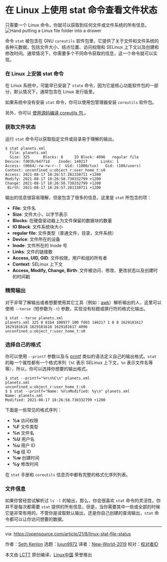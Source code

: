 [#]: subject: "Check file status on Linux with the stat command"
[#]: via: "https://opensource.com/article/21/8/linux-stat-file-status"
[#]: author: "Seth Kenlon https://opensource.com/users/seth"
[#]: collector: "lujun9972"
[#]: translator: "New-World-2019"
[#]: reviewer: " "
[#]: publisher: " "
[#]: url: " "

在 Linux 上使用 stat 命令查看文件状态
======
只需要一个 Linux 命令，你就可以获取到任何文件或文件系统的所有信息。
![Hand putting a Linux file folder into a drawer][1]

命令 `stat` 被包含在 GNU `coreutils` 软件包里，它提供了关于文件和文件系统的各种元数据，包括文件大小、结点位置、访问权限和 SELinux 上下文以及创建和修改时间。通常情况下，你需要多个不同命令获取的信息，这一个命令就可以实现。

### 在 Linux 上安装 stat 命令

在 Linux 系统中，可能早已安装了 `state` 命令，因为它是核心功能软件包的一部分，默认情况下，通常包含在 Linux 发行版里。

如果系统中没有安装 `stat` 命令，你可以使用包管理器安装 `coreutils` 软件包。

另外，你可以 [ 使用源码编译 coreutils 包 ][2]。

### 获取文件状态

运行 `stat` 命令可以获取指定文件或目录易于理解的输出。


```
$ stat planets.xml
  File: planets.xml
  Size: 325      Blocks: 8     IO Block: 4096   regular file
Device: fd03h/64771d    Inode: 140217      Links: 1
Access: (0664/-rw-rw-r--)  Uid: (1000/tux)   Gid: (100/users)
Context: unconfined_u:object_r:user_home_t:s0
Access: 2021-08-17 18:26:57.281330711 +1200
Modify: 2021-08-17 18:26:58.738332799 +1200
Change: 2021-08-17 18:26:58.738332799 +1200
 Birth: 2021-08-17 18:26:57.281330711 +1200
```

输出的信息很容易理解，但是包含了很多的信息，这里是 `stat` 所包含的项：

  * **File**: 文件名
  * **Size**: 文件大小，以字节表示
  * **Blocks**: 在硬盘驱动器上为文件保留的数据块的数量
  * **IO Block**: 文件系统块大小
  * **regular file**: 文件类型（普通文件，目录，文件系统）
  * **Device**: 文件所在的设备
  * **Inode**: 文件所在的 Inode 号
  * **Links**: 文件的链接数
  * **Access, UID, GID**: 文件权限，用户和组的所有者
  * **Context**: SELinux 上下文
  * **Access, Modify, Change, Birth**: 文件被访问、修改、更改状态以及创建时的时间戳



### 精简输出

对于非常了解输出或者想要使用其它工具（例如：[awk][3]）解析输出的人，这里可以使用 `--terse`（短参数为 `-t`) 参数，实现没有标题或换行符的格式化输出。


```
$ stat --terse planets.xml
planets.xml 325 8 81b4 100977 100 fd03 140217 1 0 0 1629181617 1629181618 1629181618 1629181617 4096 unconfined_u:object_r:user_home_t:s0
```

### 选择自己的格式

你可以使用 `--printf` 参数以及与 [printf][4] 类似的语法定义自己的输出格式。`stat` 的每一个属性都有一个格式序列（`%C` 表示 SELinux 上下文，`%n` 表示文件名等等），所以，你可以选择你想要的输出格式。


```
$ stat --printf="%n\n%C\n" planets.xml
planets.xml
unconfined_u:object_r:user_home_t:s0
$ $ stat --printf="Name: %n\nModified: %y\n" planets.xml
Name: planets.xml
Modified: 2021-08-17 18:26:58.738332799 +1200
```

下面是一些常见的格式序列：

  * **%a** 访问权限
  * **%F** 文件类型
  * **%n** 文件名
  * **%U** 用户名
  * **%u** 用户 ID
  * **%g** 组 ID
  * **%w** 创建时间
  * **%y** 修改时间



在 `stat` 手册和 `coreutils` 信息页中都有完整的格式化序列列表。

### 文件信息

如果你曾经尝试解析过 `ls -l` 的输出，那么，你会很喜欢 `stat` 命令的灵活性。你并不是每次都需要 `stat` 提供的所有信息，但是，当你需要其中一些或全部的时候它是非常有用的。不管你是读取默认输出，还是你自己创建的查询输出，`stat` 命令都可以让你访问想要的数据。

--------------------------------------------------------------------------------

via: https://opensource.com/article/21/8/linux-stat-file-status

作者：[Seth Kenlon][a]
选题：[lujun9972][b]
译者：[New-World-2019](https://github.com/New-World-2019)
校对：[校对者ID](https://github.com/校对者ID)

本文由 [LCTT](https://github.com/LCTT/TranslateProject) 原创编译，[Linux中国](https://linux.cn/) 荣誉推出

[a]: https://opensource.com/users/seth
[b]: https://github.com/lujun9972
[1]: https://opensource.com/sites/default/files/styles/image-full-size/public/lead-images/yearbook-haff-rx-linux-file-lead_0.png?itok=-i0NNfDC (Hand putting a Linux file folder into a drawer)
[2]: https://www.gnu.org/software/coreutils/
[3]: https://opensource.com/article/20/9/awk-ebook
[4]: https://opensource.com/article/20/8/printf